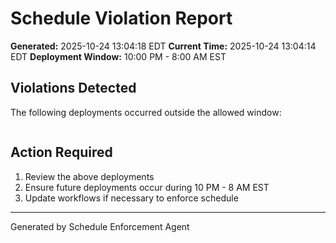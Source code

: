 # Schedule Violation Report

**Generated:** 2025-10-24 13:04:18 EDT
**Current Time:** 2025-10-24 13:04:14 EDT
**Deployment Window:** 10:00 PM - 8:00 AM EST

## Violations Detected

The following deployments occurred outside the allowed window:

```

```

## Action Required

1. Review the above deployments
2. Ensure future deployments occur during 10 PM - 8 AM EST
3. Update workflows if necessary to enforce schedule

---

Generated by Schedule Enforcement Agent
